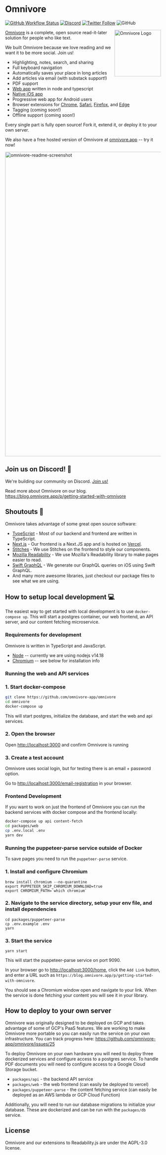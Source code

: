 # Omnivore

[![GitHub Workflow Status](https://img.shields.io/github/workflow/status/omnivore-app/omnivore/Run%20tests)](https://github.com/omnivore-app/omnivore/actions/workflows/run-tests.yaml)
[![Discord](https://img.shields.io/discord/844965259462311966?label=Join%20our%20Discord)](https://discord.gg/h2z5rppzz9)
[![Twitter Follow](https://img.shields.io/twitter/follow/omnivoreapp)](https://twitter.com/OmnivoreApp)
![GitHub](https://img.shields.io/github/license/omnivore-app/omnivore)

<img align="right" src="https://avatars.githubusercontent.com/u/70113176?s=400&u=506b21d9f019f3160963c010ef363667fb24c7c9&v=4" height="150px" alt="Omnivore Logo">


[Omnivore](https://omnivore.app) is a complete, open source read-it-later solution for people who like text.

We built Omnivore because we love reading and we want it to be more social. Join us!

- Highlighting, notes, search, and sharing
- Full keyboard navigation
- Automatically saves your place in long articles
- Add articles via email (with substack support!)
- PDF support
- [Web app](https://omnivore.app/) written in node and typescript
- [Native iOS app](https://omnivore.app/install/ios)
- Progressive web app for Android users
- Browser extensions for [Chrome](https://omnivore.app/install/chrome), [Safari](https://omnivore.app/install/safari), [Firefox](https://omnivore.app/install/firefox), and [Edge](https://omnivore.app/install/edge)
- Tagging (coming soon!)
- Offline support (coming soon!)

Every single part is fully open source! Fork it, extend it, or deploy it to your own server.

We also have a free hosted version of Omnivore at [omnivore.app](https://omnivore.app/) -- try it now!

<img width="981" alt="omnivore-readme-screenshot" src="https://user-images.githubusercontent.com/75189/153696698-9e4f1bdd-5954-465b-8ab0-b4eacc60f779.png">

## Join us on Discord! :speech_balloon:

We're building our community on Discord. [Join us!](https://discord.gg/h2z5rppzz9)

Read more about Omnivore on our blog. <https://blog.omnivore.app/p/getting-started-with-omnivore>

## Shoutouts :tada:

Omnivore takes advantage of some great open source software:

* [TypeScript](https://www.typescriptlang.org/) - Most of our backend and frontend are written in TypeScript.
* [Next.js](https://nextjs.org/) - Our frontend is a Next.JS app and is hosted on [Vercel](https://vercel.com/).
* [Stitches](https://stitches.dev/) - We use Stitches on the frontend to style our components.
* [Mozilla Readability](https://github.com/mozilla/readability) - We use Mozilla's Readability library to make pages easier to read.
* [Swift GraphQL](https://www.swift-graphql.com/) - We generate our GraphQL queries on iOS using Swift GraphQL.
* And many more awesome libraries, just checkout our package files to see what we are using.


## How to setup local development :computer:

The easiest way to get started with local development is to use `docker-compose up`. This will start a postgres container, our web frontend, an API server, and our content fetching microservice.

### Requirements for development

Omnivore is written in TypeScript and JavaScript.

* [Node](https://nodejs.org/) -- currently we are using nodejs v14.18
* [Chromium](https://www.chromium.org/chromium-projects/) -- see below for installation info

###  Running the web and API services

### 1. Start docker-compose

```bash
git clone https://github.com/omnivore-app/omnivore
cd omnivore
docker-compose up
```
This will start postgres, initialize the database, and start the web and api services.

### 2. Open the browser

Open <http://localhost:3000> and confirm Omnivore is running

### 3. Create a test account

Omnivore uses social login, but for testing there is an email + password
option.

Go to <http://localhost:3000/email-registration> in your browser.


### Frontend Development

If you want to work on just the frontend of Omnivore you can run the backend services
with docker compose and the frontend locally:

```bash
docker-compose up api content-fetch
cd packages/web
cp .env.local .env
yarn dev
```

### Running the puppeteer-parse service outside of Docker

To save pages you need to run the `puppeteer-parse` service.

### 1. Install and configure Chromium

```
brew install chromium --no-quarantine
export PUPPETEER_SKIP_CHROMIUM_DOWNLOAD=true
export CHROMIUM_PATH=`which chromium`
```

### 2. Navigate to the service directory, setup your env file, and install dependencies

```
cd packages/puppeteer-parse
cp .env.example .env
yarn
```

### 3. Start the service

```
yarn start
```

This will start the puppeteer-parse service on port 9090.

In your browser go to <http://localhost:3000/home>, click the `Add Link` button,
and enter a URL such as `https://blog.omnivore.app/p/getting-started-with-omnivore`.

You should see a Chromium window open and navigate to your link. When the service
is done fetching your content you will see it in your library.


## How to deploy to your own server

Omnivore was originally designed to be deployed on GCP and takes advantage
of some of GCP's PaaS features. We are working to make Omnivore more portable
so you can easily run the service on your own infrastructure. You can track
progress here: https://github.com/omnivore-app/omnivore/issues/25

To deploy Omnivore on your own hardware you will need to deploy three
dockerized services and configure access to a postgres service. To handle
PDF documents you will need to configure access to a Google Cloud Storage
bucket.

- `packages/api` - the backend API service
- `packages/web` - the web frontend (can easily be deployed to vercel)
- `packages/puppeteer-parse` - the content fetching service (can easily
be deployed as an AWS lambda or GCP Cloud Function)

Additionally, you will need to run our database migrations to initialize
your database. These are dockerized and can be run with the
`packages/db` service.

## License

Omnivore and our extensions to Readability.js are under the AGPL-3.0 license.

